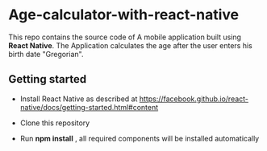 # Age-calculator-with-react-native

This repo contains the source code of A mobile application built using **React Native**. 
The Application calculates the age after the user enters his birth date "Gregorian".

## Getting started
- Install React Native as described at https://facebook.github.io/react-native/docs/getting-started.html#content

- Clone this repository

- Run **npm install** , all required components will be installed automatically
